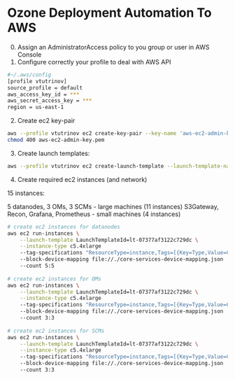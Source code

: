 # Ozone Deployment Automation To AWS


0. Assign an AdministratorAccess policy to you group or user in AWS Console
1. Configure correctly your profile to deal with AWS API

```bash
#~/.aws/config
[profile vtutrinov]
source_profile = default
aws_access_key_id = ***
aws_secret_access_key = ***
region = us-east-1
```

2. Create ec2 key-pair

```bash
aws --profile vtutrinov ec2 create-key-pair --key-name 'aws-ec2-admin-keypair' --output text > aws-ec2-admin-key.pem
chmod 400 aws-ec2-admin-key.pem
```
3. Create launch templates:

```bash
aws --profile vtutrinov ec2 create-launch-template --launch-template-name ozone-services --launch-template-data file://./ozone-services-launch-template.json
```

4. Create required ec2 instances (and network)

15 instances:

5 datanodes, 3 OMs, 3 SCMs - large machines (11 instances)
S3Gateway, Recon, Grafana, Prometheus - small machines (4 instances)

```bash
# create ec2 instances for datanodes
aws ec2 run-instances \
    --launch-template LaunchTemplateId=lt-07377af3122c729dc \
    --instance-type c5.4xlarge
    --tag-specifications "ResourceType=instance,Tags=[{Key=Type,Value=Core},{Key=Service,Value=Datanode}]"
    --block-device-mapping file://./core-services-device-mapping.json
    --count 5:5
    
# create ec2 instances for OMs
aws ec2 run-instances \
    --launch-template LaunchTemplateId=lt-07377af3122c729dc \
    --instance-type c5.4xlarge
    --tag-specifications "ResourceType=instance,Tags=[{Key=Type,Value=Core},{Key=Service,Value=OM}]"
    --block-device-mapping file://./core-services-device-mapping.json
    --count 3:3
    
# create ec2 instances for SCMs
aws ec2 run-instances \
    --launch-template LaunchTemplateId=lt-07377af3122c729dc \
    --instance-type c5.4xlarge
    --tag-specifications "ResourceType=instance,Tags=[{Key=Type,Value=Core},{Key=Service,Value=SCM}]"
    --block-device-mapping file://./core-services-device-mapping.json
    --count 3:3

```

